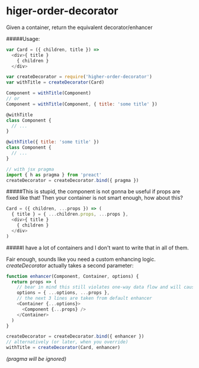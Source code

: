 # higer-order-decorator

Given a container, return the equivalent decorator/enhancer

#####Usage:

```js
var Card = ({ children, title }) =>
  <div>{ title }
    { children }
  </div>

var createDecorator = require('higher-order-decorator')
var withTitle = createDecorator(Card)

Component = withTitle(Component)
// or
Component = withTitle(Component, { title: 'some title' })

@withTitle
class Component {
  // ...
}

@withTitle({ title: 'some title' })
class Component {
  // ...
}

// with jsx pragma
import { h as pragma } from 'preact'
createDecorator = createDecorator.bind({ pragma })
```
#####This is stupid, the component is not gonna be useful if props are fixed like that!
Then your container is not smart enough, how about this?

```js
Card = ({ children, ...props }) => (
  { title } = { ...children.props, ...props },
  <div>{ title }
    { children }
  </div>
)
```
#####I have a lot of containers and I don't want to write that in all of them.

Fair enough, sounds like you need a custom enhancing logic. _createDecorator_ actually takes a second parameter:
```js
function enhancer(Component, Container, options) {
  return props => (
    // bear in mind this still violates one-way data flow and will cause PropTypes warnings
    options = { ...options, ...props },
    // the next 3 lines are taken from default enhancer
    <Container {...options}>
      <Component {...props} />
    </Container>
  )
}

createDecorator = createDecorator.bind({ enhancer })
// alternatively (or later, when you override)
withTitle = createDecorator(Card, enhancer)

```
*(pragma will be ignored)*
